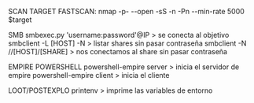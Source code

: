 SCAN TARGET
FASTSCAN: nmap -p- --open -sS -n -Pn --min-rate 5000 $target

SMB
smbexec.py 'username:password'@IP > se conecta al objetivo
smbclient -L [HOST] -N > listar shares sin pasar contraseña
smbclient -N //[HOST]/[SHARE] > nos conectamos al share sin pasar contraseña

EMPIRE POWERSHELL
powershell-empire server > inicia el servidor de empire
powershell-empire client > inicia el cliente

LOOT/POSTEXPLO
printenv > imprime las variables de entorno

